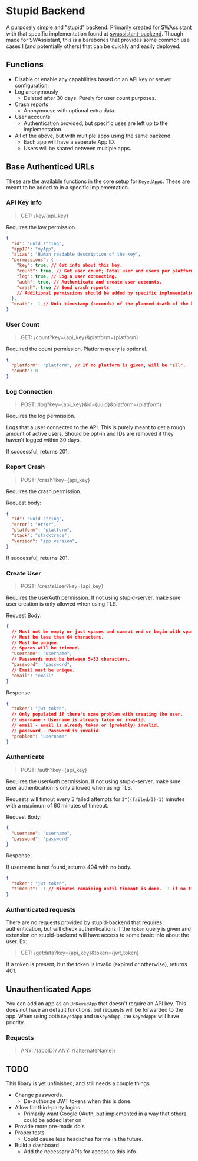# Stupid Backend

A purposely simple and "stupid" backend. Primarily created for [SWAssistant](https://github.com/CalebQ42/SWAssistant) with that specific implementation found at [swassistant-backend](https://github.com/CalebQ42/swassistant-backend). Though made for SWAssistant, this is a barebones that provides some common use cases I (and potentially others) that can be quickly and easily deployed.

## Functions

- Disable or enable any capabilities based on an API key or server configuration.
- Log anonymously
  - Deleted after 30 days. Purely for user count purposes.
- Crash reports
  - Anonymouse with optional extra data.
- User accounts
  - Authentication provided, but specific uses are left up to the implementation.
- All of the above, but with multiple apps using the same backend.
  - Each app will have a seperate App ID.
  - Users will be shared between multiple apps.

## Base Authenticed URLs

These are the available functions in the core setup for `KeyedApp`s. These are meant to be added to in a specific implementation.

### API Key Info

> GET: /key/{api_key}

Requires the key permission.

```json
{
  "id": "uuid string",
  "appID": "myApp",
  "alias": "Human readable description of the key",
  "permissions": {
    "key": true, // Get info about this key.
    "count": true, // Get user count; Total user and users per platform. Based on Log.
    "log": true, // Log a user connecting.
    "auth": true, // Authenticate and create user accounts.
    "crash": true // Send crash reports
    // Additional permissions should be added by specific implementations.
  },
  "death": -1 // Unix timestamp (seconds) of the planned death of the key. Keys can be expired at any time without warning. -1 indicates no intended death time.
}
```

### User Count

> GET: /count?key={api_key}&platform={platform}

Required the count permission. Platform query is optional.

```json
{
  "platform": "platform", // If no platform is given, will be "all".
  "count": 0
}
```

### Log Connection

> POST: /log?key={api_key}&id={uuid}&platform={platform}

Requires the log permission.

Logs that a user connected to the API. This is purely meant to get a rough amount of active users. Should be opt-in and IDs are removed if they haven't logged within 30 days.

If successful, returns 201.

### Report Crash

> POST: /crash?key={api_key}

Requires the crash permission.

Request body:

```JSON
{
  "id": "uuid string",
  "error": "error",
  "platform": "platform",
  "stack": "stacktrace",
  "version": "app version",
}
```

If successful, returns 201.

### Create User

> POST: /createUser?key={api_key}

Requires the userAuth permission. If not using stupid-server, make sure user creation is only allowed when using TLS.

Request Body:

```JSON
{
  // Must not be empty or just spaces and cannot end or begin with spaces.
  // Must be less then 64 characters.
  // Must be unique.
  // Spaces will be trimmed.
  "username": "username",
  // Passwords must be between 5-32 characters.
  "password": "password",
  // Email must be unique.
  "email": "email"
}
```

Response:

```JSON
{
  "token": "jwt token",
  // Only populated if there's some problem with creating the user.
  // username - Username is already taken or invalid.
  // email - email is already taken or (probably) invalid.
  // password - Password is invalid.
  "problem": "username"
}
```

### Authenticate

> POST: /auth?key={api_key}

Requires the userAuth permission. If not using stupid-server, make sure user authentication is only allowed when using TLS.

Requests will timout every 3 failed attempts for `3^((failed/3)-1)` minutes with a maximum of 60 minutes of timeout.

Request Body:

```JSON
{
  "username": "username",
  "password": "password"
}
```

Response:

If username is not found, returns 404 with no body.

```JSON
{
  "token": "jwt token",
  "timeout": -1 // Minutes remaining until timeout is done. -1 if no timeout.
}
```

### Authenticated requests

There are no requests provided by stupid-backend that requires authentication, but will check authentications if the `token` query is given and extension on stupid-backend will have access to some basic info about the user. Ex:

> GET: /getdata?key={api_key}&token={jwt_token}

If a token is present, but the token is invalid (expired or otherwise), returns 401.

## Unauthenticated Apps

You can add an app as an `UnKeyedApp` that doesn't require an API key. This does not have an default functions, but requests will be forwarded to the app. When using both `KeyedApp` and `UnKeyedApp`, the `KeyedApp`s will have priority.

### Requests

> ANY: /{appID}/
> ANY: /{alternateName}/

## TODO

This libary is yet unfinished, and still needs a couple things.

- Change passwords.
  - De-authorize JWT tokens when this is done.
- Allow for third-party logins
  - Primarily want Google 0Auth, but implemented in a way that others could be added later on.
- Provide more pre-made db's
- Proper tests
  - Could cause less headaches for me in the future.
- Build a dashboard
  - Add the necessary APIs for access to this info.
